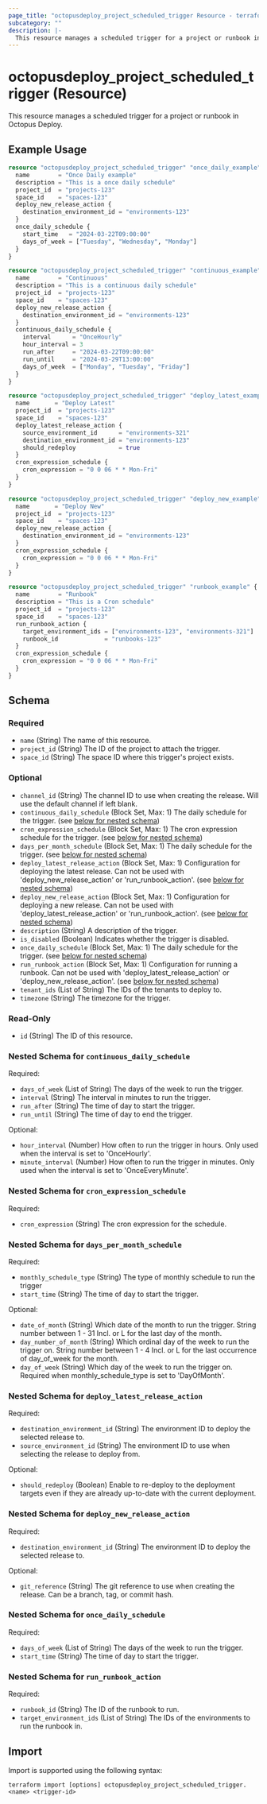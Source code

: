 ```yaml
---
page_title: "octopusdeploy_project_scheduled_trigger Resource - terraform-provider-octopusdeploy"
subcategory: ""
description: |-
  This resource manages a scheduled trigger for a project or runbook in Octopus Deploy.
---
```


# octopusdeploy_project_scheduled_trigger (Resource)

This resource manages a scheduled trigger for a project or runbook in Octopus Deploy.

## Example Usage

```terraform
resource "octopusdeploy_project_scheduled_trigger" "once_daily_example" {
  name        = "Once Daily example"
  description = "This is a once daily schedule"
  project_id  = "projects-123"
  space_id    = "spaces-123"
  deploy_new_release_action {
    destination_environment_id = "environments-123"
  }
  once_daily_schedule {
    start_time   = "2024-03-22T09:00:00"
    days_of_week = ["Tuesday", "Wednesday", "Monday"]
  }
}

resource "octopusdeploy_project_scheduled_trigger" "continuous_example" {
  name        = "Continuous"
  description = "This is a continuous daily schedule"
  project_id  = "projects-123"
  space_id    = "spaces-123"
  deploy_new_release_action {
    destination_environment_id = "environments-123"
  }
  continuous_daily_schedule {
    interval      = "OnceHourly"
    hour_interval = 3
    run_after     = "2024-03-22T09:00:00"
    run_until     = "2024-03-29T13:00:00"
    days_of_week  = ["Monday", "Tuesday", "Friday"]
  }
}

resource "octopusdeploy_project_scheduled_trigger" "deploy_latest_example" {
  name       = "Deploy Latest"
  project_id  = "projects-123"
  space_id    = "spaces-123"
  deploy_latest_release_action {
    source_environment_id      = "environments-321"
    destination_environment_id = "environments-123"
    should_redeploy            = true
  }
  cron_expression_schedule {
    cron_expression = "0 0 06 * * Mon-Fri"
  }
}

resource "octopusdeploy_project_scheduled_trigger" "deploy_new_example" {
  name       = "Deploy New"
  project_id  = "projects-123"
  space_id    = "spaces-123"
  deploy_new_release_action {
    destination_environment_id = "environments-123"
  }
  cron_expression_schedule {
    cron_expression = "0 0 06 * * Mon-Fri"
  }
}

resource "octopusdeploy_project_scheduled_trigger" "runbook_example" {
  name        = "Runbook"
  description = "This is a Cron schedule"
  project_id  = "projects-123"
  space_id    = "spaces-123"
  run_runbook_action {
    target_environment_ids = ["environments-123", "environments-321"]
    runbook_id             = "runbooks-123"
  }
  cron_expression_schedule {
    cron_expression = "0 0 06 * * Mon-Fri"
  }
}
```
<!-- schema generated by tfplugindocs -->
## Schema

### Required

- `name` (String) The name of this resource.
- `project_id` (String) The ID of the project to attach the trigger.
- `space_id` (String) The space ID where this trigger's project exists.

### Optional

- `channel_id` (String) The channel ID to use when creating the release. Will use the default channel if left blank.
- `continuous_daily_schedule` (Block Set, Max: 1) The daily schedule for the trigger. (see [below for nested schema](#nestedblock--continuous_daily_schedule))
- `cron_expression_schedule` (Block Set, Max: 1) The cron expression schedule for the trigger. (see [below for nested schema](#nestedblock--cron_expression_schedule))
- `days_per_month_schedule` (Block Set, Max: 1) The daily schedule for the trigger. (see [below for nested schema](#nestedblock--days_per_month_schedule))
- `deploy_latest_release_action` (Block Set, Max: 1) Configuration for deploying the latest release. Can not be used with 'deploy_new_release_action' or 'run_runbook_action'. (see [below for nested schema](#nestedblock--deploy_latest_release_action))
- `deploy_new_release_action` (Block Set, Max: 1) Configuration for deploying a new release. Can not be used with 'deploy_latest_release_action' or 'run_runbook_action'. (see [below for nested schema](#nestedblock--deploy_new_release_action))
- `description` (String) A description of the trigger.
- `is_disabled` (Boolean) Indicates whether the trigger is disabled.
- `once_daily_schedule` (Block Set, Max: 1) The daily schedule for the trigger. (see [below for nested schema](#nestedblock--once_daily_schedule))
- `run_runbook_action` (Block Set, Max: 1) Configuration for running a runbook. Can not be used with 'deploy_latest_release_action' or 'deploy_new_release_action'. (see [below for nested schema](#nestedblock--run_runbook_action))
- `tenant_ids` (List of String) The IDs of the tenants to deploy to.
- `timezone` (String) The timezone for the trigger.

### Read-Only

- `id` (String) The ID of this resource.

<a id="nestedblock--continuous_daily_schedule"></a>
### Nested Schema for `continuous_daily_schedule`

Required:

- `days_of_week` (List of String) The days of the week to run the trigger.
- `interval` (String) The interval in minutes to run the trigger.
- `run_after` (String) The time of day to start the trigger.
- `run_until` (String) The time of day to end the trigger.

Optional:

- `hour_interval` (Number) How often to run the trigger in hours. Only used when the interval is set to 'OnceHourly'.
- `minute_interval` (Number) How often to run the trigger in minutes. Only used when the interval is set to 'OnceEveryMinute'.


<a id="nestedblock--cron_expression_schedule"></a>
### Nested Schema for `cron_expression_schedule`

Required:

- `cron_expression` (String) The cron expression for the schedule.


<a id="nestedblock--days_per_month_schedule"></a>
### Nested Schema for `days_per_month_schedule`

Required:

- `monthly_schedule_type` (String) The type of monthly schedule to run the trigger
- `start_time` (String) The time of day to start the trigger.

Optional:

- `date_of_month` (String) Which date of the month to run the trigger. String number between 1 - 31 Incl. or L for the last day of the month.
- `day_number_of_month` (String) Which ordinal day of the week to run the trigger on. String number between 1 - 4 Incl. or L for the last occurrence of day_of_week for the month.
- `day_of_week` (String) Which day of the week to run the trigger on. Required when monthly_schedule_type is set to 'DayOfMonth'.


<a id="nestedblock--deploy_latest_release_action"></a>
### Nested Schema for `deploy_latest_release_action`

Required:

- `destination_environment_id` (String) The environment ID to deploy the selected release to.
- `source_environment_id` (String) The environment ID to use when selecting the release to deploy from.

Optional:

- `should_redeploy` (Boolean) Enable to re-deploy to the deployment targets even if they are already up-to-date with the current deployment.


<a id="nestedblock--deploy_new_release_action"></a>
### Nested Schema for `deploy_new_release_action`

Required:

- `destination_environment_id` (String) The environment ID to deploy the selected release to.

Optional:

- `git_reference` (String) The git reference to use when creating the release. Can be a branch, tag, or commit hash.


<a id="nestedblock--once_daily_schedule"></a>
### Nested Schema for `once_daily_schedule`

Required:

- `days_of_week` (List of String) The days of the week to run the trigger.
- `start_time` (String) The time of day to start the trigger.


<a id="nestedblock--run_runbook_action"></a>
### Nested Schema for `run_runbook_action`

Required:

- `runbook_id` (String) The ID of the runbook to run.
- `target_environment_ids` (List of String) The IDs of the environments to run the runbook in.

## Import

Import is supported using the following syntax:

```shell
terraform import [options] octopusdeploy_project_scheduled_trigger.<name> <trigger-id>
```
